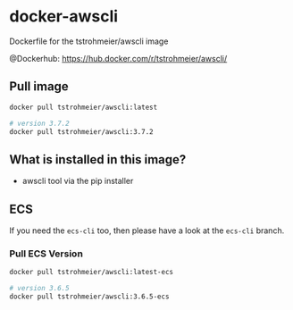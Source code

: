 # docker-awscli
Dockerfile for the tstrohmeier/awscli image

@Dockerhub: https://hub.docker.com/r/tstrohmeier/awscli/

## Pull image

``` bash
docker pull tstrohmeier/awscli:latest

# version 3.7.2
docker pull tstrohmeier/awscli:3.7.2
```

## What is installed in this image?
* awscli tool via the pip installer

## ECS 
If you need the `ecs-cli` too, then please have a look at the `ecs-cli` branch.

### Pull ECS Version 
``` bash
docker pull tstrohmeier/awscli:latest-ecs

# version 3.6.5
docker pull tstrohmeier/awscli:3.6.5-ecs
```